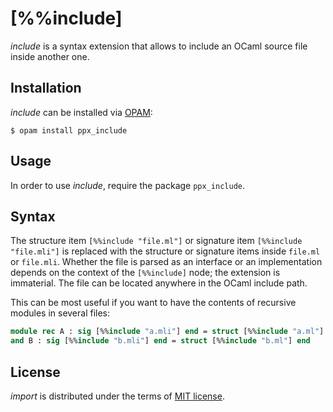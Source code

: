 [%%include]
===========

_include_ is a syntax extension that allows to include an OCaml source file inside another one.

Installation
------------

_include_ can be installed via [OPAM](https://opam.ocaml.org):

    $ opam install ppx_include

Usage
-----

In order to use _include_, require the package `ppx_include`.

Syntax
------

The structure item `[%%include "file.ml"]` or signature item `[%%include "file.mli"]`
is replaced with the structure or signature items inside `file.ml` or `file.mli`.
Whether the file is parsed as an interface or an implementation depends on the context
of the `[%%include]` node; the extension is immaterial.
The file can be located anywhere in the OCaml include path.

This can be most useful if you want to have the contents of recursive modules
in several files:

``` ocaml
module rec A : sig [%%include "a.mli"] end = struct [%%include "a.ml"] end
and B : sig [%%include "b.mli"] end = struct [%%include "b.ml"] end
```

License
-------

_import_ is distributed under the terms of [MIT license](LICENSE.txt).
